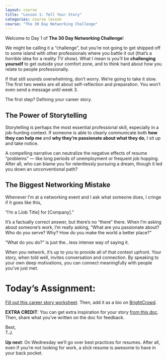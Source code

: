 ```yaml
---
layout: course
title: "Lesson 1: Tell Your Story"
categories: course lesson
course: "The 30 Day Networking Challenge"
---
```


Welcome to Day 1 of **The 30 Day Networking Challenge**!

We might be calling it a “challenge”, but you’re not going to get shipped off to some island with other professionals where you battle it out (that’s a _horrible_ idea for a reality TV show). What I mean is you’ll be **challenging yourself** to get outside your comfort zone, and to think hard about how you relate to people professionally.

If that still sounds overwhelming, don’t worry. We’re going to take it slow. The first two weeks are all about self-reflection and preparation. You won’t even send a message until week 3.


The first step? Defining your career story.

## The Power of Storytelling

Storytelling is perhaps the most essential professional skill, especially in a job-hunting context. If someone is able to clearly communicate both **how they can help me** and **why they’re passionate about what they do**, I sit up and take notice.

A compelling narrative can neutralize the negative effects of resume “problems” — like long periods of unemployment or frequent job hopping. After all, who can blame you for relentlessly pursuing a dream, though it led you down an unconventional path?

## The Biggest Networking Mistake

Whenever I’m at a networking event and I ask what someone does, I cringe if it goes like this,

“I’m a [Job Title] for [Company].”

 It’s a factually correct answer, but there’s no “there” there. When I’m asking about someone’s work, I’m really asking, “What are you passionate about? Who do you serve? Why? How do you make the world a better place?”

“What do you do?” is just the…less intense way of saying it.

When you network, it’s up to you to provide all of that context upfront. Your story, when told well, invites conversation and connection. By speaking to your own deep motivations, you can connect meaningfully with people you’ve just met.

# Today’s Assignment:

[Fill out this career story worksheet][worksheet]. Then, add it as a bio on [BrightCrowd][profile].

**EXTRA CREDIT**: You can get extra inspiration for your story [from this doc][stories]. Then, share what you’ve written on the doc for feedback.

Best, <br>
T.J.

**Up next**: On Wednesday we’ll go over best practices for resumes. After all, even if you’re not looking for work, a slick resume is awesome to have in your back pocket.

<!--  use absolute urls to copy/paste into email bodies -->
[worksheet]: https://blog.brightcrowd.com/courses/better-job-30-days/lesson-01-worksheet.pdf
[profile]: https://www.brightcrowd.com/profile/me
[stories]: https://docs.google.com/document/d/1XVrsVAQsVVhfp7rBx_2DLmjvbTeNlUWFl9TE7F-K09k/edit
